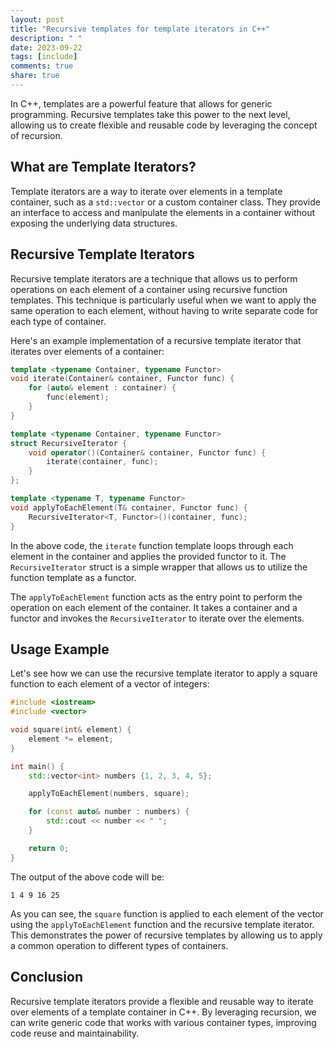 ```yaml
---
layout: post
title: "Recursive templates for template iterators in C++"
description: " "
date: 2023-09-22
tags: [include]
comments: true
share: true
---
```


In C++, templates are a powerful feature that allows for generic programming. Recursive templates take this power to the next level, allowing us to create flexible and reusable code by leveraging the concept of recursion.

## What are Template Iterators?

Template iterators are a way to iterate over elements in a template container, such as a `std::vector` or a custom container class. They provide an interface to access and manipulate the elements in a container without exposing the underlying data structures.

## Recursive Template Iterators

Recursive template iterators are a technique that allows us to perform operations on each element of a container using recursive function templates. This technique is particularly useful when we want to apply the same operation to each element, without having to write separate code for each type of container.

Here's an example implementation of a recursive template iterator that iterates over elements of a container:

```cpp
template <typename Container, typename Functor>
void iterate(Container& container, Functor func) {
    for (auto& element : container) {
        func(element);
    }
}

template <typename Container, typename Functor>
struct RecursiveIterator {
    void operator()(Container& container, Functor func) {
        iterate(container, func);
    }
};

template <typename T, typename Functor>
void applyToEachElement(T& container, Functor func) {
    RecursiveIterator<T, Functor>()(container, func);
}
```

In the above code, the `iterate` function template loops through each element in the container and applies the provided functor to it. The `RecursiveIterator` struct is a simple wrapper that allows us to utilize the function template as a functor.

The `applyToEachElement` function acts as the entry point to perform the operation on each element of the container. It takes a container and a functor and invokes the `RecursiveIterator` to iterate over the elements.

## Usage Example

Let's see how we can use the recursive template iterator to apply a square function to each element of a vector of integers:

```cpp
#include <iostream>
#include <vector>

void square(int& element) {
    element *= element;
}

int main() {
    std::vector<int> numbers {1, 2, 3, 4, 5};

    applyToEachElement(numbers, square);

    for (const auto& number : numbers) {
        std::cout << number << " ";
    }

    return 0;
}
```

The output of the above code will be:
```
1 4 9 16 25
```

As you can see, the `square` function is applied to each element of the vector using the `applyToEachElement` function and the recursive template iterator. This demonstrates the power of recursive templates by allowing us to apply a common operation to different types of containers.

## Conclusion

Recursive template iterators provide a flexible and reusable way to iterate over elements of a template container in C++. By leveraging recursion, we can write generic code that works with various container types, improving code reuse and maintainability.